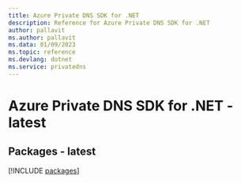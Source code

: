 ```yaml
---
title: Azure Private DNS SDK for .NET
description: Reference for Azure Private DNS SDK for .NET
author: pallavit
ms.author: pallavit
ms.data: 01/09/2023
ms.topic: reference
ms.devlang: dotnet
ms.service: privatedns
---
```

# Azure Private DNS SDK for .NET - latest
## Packages - latest
[!INCLUDE [packages](private-dns-index.md)]